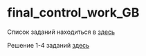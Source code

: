 # final_control_work_GB

Список заданий находиться в [здесь](https://github.com/Belebez/final_control_work_GB/blob/cb87f987f37481841f1023a6e3ad701468d3493d/final_task.md)

Решение 1-4 заданий [здесь](https://github.com/Belebez/final_control_work_GB/tree/3661be3866347862670e6cdf7bbdc6610edcb279/task_1-4)
